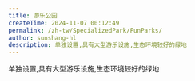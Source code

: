 ```yaml
---
title: 游乐公园
createTime: 2024-11-07 00:12:49
permalink: /zh-tw/SpecializedPark/FunParks/
author: sunshang-hl
description: 单独设置,具有大型游乐设施,生态环境较好的绿地
---
```


单独设置,具有大型游乐设施,生态环境较好的绿地